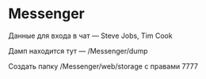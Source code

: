 Messenger
================================

Данные для входа в чат — Steve Jobs, Tim Cook

Дамп находится тут — /Messenger/dump

Создать папку /Messenger/web/storage с правами 7777
